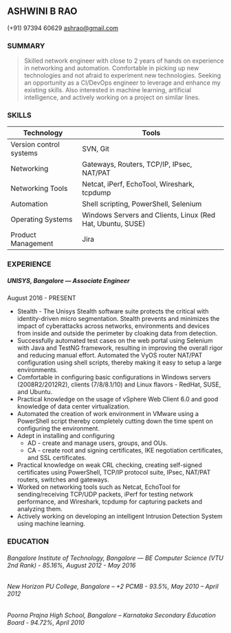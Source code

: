 ## ASHWINI B RAO
(+91) 97394 60629
ashrao@gmail.com

### SUMMARY
> Skilled network engineer with close to 2 years of hands on experience in networking and automation. Comfortable in picking up new technologies and not afraid to experiment new technologies. Seeking an opportunity as a CI/DevOps engineer to leverage and enhance my existing skills. Also interested in machine learning, artificial intelligence, and actively working on a project on similar lines.

### SKILLS
| Technology             | Tools                                                |
| ------                 | ------                                               |
| Version control systems | SVN, Git |
| Networking | Gateways, Routers, TCP/IP, IPsec, NAT/PAT |
| Networking Tools| Netcat, iPerf, EchoTool, Wireshark, tcpdump |
| Automation | Shell scripting, PowerShell, Selenium |
| Operating Systems | Windows Servers and Clients, Linux (Red Hat, Ubuntu, SUSE) |
| Product Management | Jira |

### EXPERIENCE
##### UNISYS, Bangalore — Associate Engineer
August 2016 - PRESENT
- Stealth - The Unisys Stealth software suite protects the critical with identity-driven micro segmentation. Stealth prevents and minimizes the impact of cyberattacks across networks, environments and devices from inside and outside the perimeter by cloaking data from detection.
- Successfully automated test cases on the web portal using Selenium with Java and TestNG framework, resulting in improving the overall rigor and reducing manual effort.
Automated the VyOS router NAT/PAT configuration using shell scripts, thereby making it easy to setup a large environments.
- Comfortable in configuring basic configurations in Windows servers (2008R2/2012R2), clients (7/8/8.1/10) and Linux flavors - RedHat, SUSE, and Ubuntu.
- Practical knowledge on the usage of vSphere Web Client 6.0 and good knowledge of data center virtualization.
- Automated the creation of work environment in VMware using a PowerShell script thereby completely cutting down the time spent on configuring the environment.
- Adept in installing and configuring 
    - AD - create and manage users, groups, and OUs.
    - CA - create root and signing certificates, IKE negotiation certificates, and SSL certificates.
- Practical knowledge on weak CRL checking, creating self-signed certificates using PowerShell, TCP/IP protocol suite, IPsec, NAT/PAT routers, switches and gateways.
- Worked on networking tools such as Netcat, EchoTool for sending/receiving TCP/UDP packets, iPerf for testing network performance, and Wireshark, tcpdump for capturing packets and analyzing them.
- Actively working on developing an intelligent Intrusion Detection System using machine learning.

### EDUCATION
###### Bangalore Institute of Technology, Bangalore — BE Computer Science (VTU 2nd Rank) - 85.16%, August 2012 - May 2016
###### New Horizon PU College, Bangalore – +2 PCMB -  93.5%, May 2010 – April 2012
###### Poorna Prajna High School, Bangalore – Karnataka Secondary Education Board - 94.72%, April 2010
